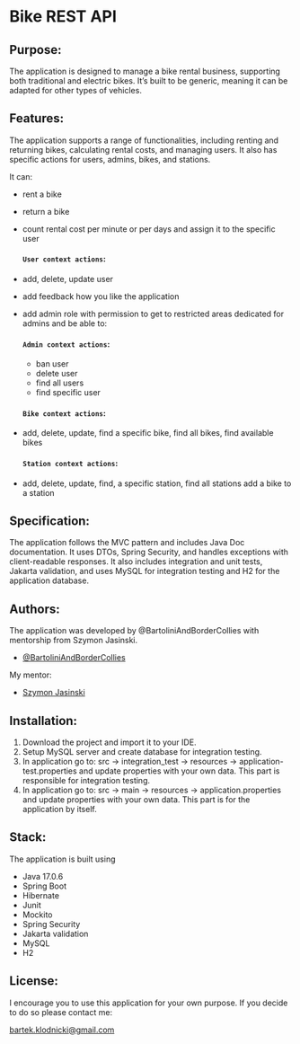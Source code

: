 # Bike REST API

## Purpose: 
The application is designed to manage a bike rental business, supporting both traditional and electric bikes. It’s built to be generic, meaning it can be adapted for other types of vehicles.

## Features:

The application supports a range of functionalities, including renting and returning bikes, calculating rental costs, and managing users. It also has specific actions for users, admins, bikes, and stations.

It can:

- rent a bike
- return a bike
- count rental cost per minute or per days and assign it to the specific user
  

  #### `User context actions`:
- add, delete, update user
- add feedback how you like the application
- add admin role with permission to get to restricted areas dedicated for admins and be able to:

  #### `Admin context actions`:
  - ban user
  - delete user
  - find all users
  - find specific user
  

  #### `Bike context actions`:
- add, delete, update, find a specific bike, find all bikes, find available bikes

  
  #### `Station context actions`:
- add, delete, update, find, a specific station, find all stations add a bike to a station


## Specification:

The application follows the MVC pattern and includes Java Doc documentation. It uses DTOs, Spring Security, and handles exceptions with client-readable responses. It also includes integration and unit tests, Jakarta validation, and uses MySQL for integration testing and H2 for the application database.

## Authors:

The application was developed by @BartoliniAndBorderCollies with mentorship from Szymon Jasinski.

- [@BartoliniAndBorderCollies](https://www.github.com/BartoliniAndBorderCollies)

My mentor:
- [Szymon Jasinski](https://github.com/JasinskiSz)

## Installation:

1. Download the project and import it to your IDE.
2. Setup MySQL server and create database for integration testing.
3. In application go to: src -> integration_test -> resources -> application-test.properties and update properties with your own data. This part is responsible for integration testing.
4. In application go to: src -> main -> resources -> application.properties and update properties with your own data. This part is for the application by itself.

## Stack:

The application is built using
- Java 17.0.6
- Spring Boot
- Hibernate
- Junit
- Mockito
- Spring Security
- Jakarta validation
- MySQL
- H2

## License:
I encourage you to use this application for your own purpose. If you decide to do so please contact me:

bartek.klodnicki@gmail.com
  
  

